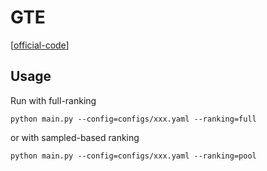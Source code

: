 

# GTE

[[official-code](https://github.com/HKUDS/GTE)]


## Usage

Run with full-ranking

    python main.py --config=configs/xxx.yaml --ranking=full

or with sampled-based ranking

    python main.py --config=configs/xxx.yaml --ranking=pool